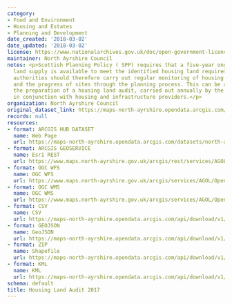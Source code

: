 ```yaml
---
category:
- Food and Environment
- Housing and Estates
- Planning and Development
date_created: '2018-03-02'
date_updated: '2018-03-02'
license: https://www.nationalarchives.gov.uk/doc/open-government-licence/version/3/
maintainer: North Ayrshire Council
notes: <p>Scottish Planning Policy ( SPP) requires that a five-year ongoing effective
  land supply is available to meet the identified housing land requirements. Planning
  authorities should therefore carry out regular monitoring of housing completions
  and the progress of sites through the planning process. This can be achieved through
  the preparation of a housing land audit, carried out annually by the planning authority
  in conjunction with housing and infrastructure providers.</p>
organization: North Ayrshire Council
original_dataset_link: https://maps-north-ayrshire.opendata.arcgis.com/datasets/north-ayrshire::housing-land-audit-2017
records: null
resources:
- format: ARCGIS HUB DATASET
  name: Web Page
  url: https://maps-north-ayrshire.opendata.arcgis.com/datasets/north-ayrshire::housing-land-audit-2017
- format: ARCGIS GEOSERVICE
  name: Esri REST
  url: https://www.maps.north-ayrshire.gov.uk/arcgis/rest/services/AGOL/Open_Data_Portal2/MapServer/46
- format: OGC WFS
  name: OGC WFS
  url: https://www.maps.north-ayrshire.gov.uk/arcgis/services/AGOL/Open_Data_Portal2/MapServer/WFSServer?request=GetCapabilities&service=WFS
- format: OGC WMS
  name: OGC WMS
  url: https://www.maps.north-ayrshire.gov.uk/arcgis/services/AGOL/Open_Data_Portal2/MapServer/WMSServer?request=GetCapabilities&service=WMS
- format: CSV
  name: CSV
  url: https://maps-north-ayrshire.opendata.arcgis.com/api/download/v1/items/239a472f878a4c35840da666458391bc/csv?layers=46
- format: GEOJSON
  name: GeoJSON
  url: https://maps-north-ayrshire.opendata.arcgis.com/api/download/v1/items/239a472f878a4c35840da666458391bc/geojson?layers=46
- format: ZIP
  name: Shapefile
  url: https://maps-north-ayrshire.opendata.arcgis.com/api/download/v1/items/239a472f878a4c35840da666458391bc/shapefile?layers=46
- format: KML
  name: KML
  url: https://maps-north-ayrshire.opendata.arcgis.com/api/download/v1/items/239a472f878a4c35840da666458391bc/kml?layers=46
schema: default
title: Housing Land Audit 2017
---
```

